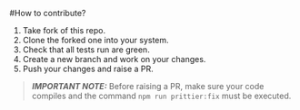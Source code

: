 #How to contribute?

1. Take fork of this repo.
2. Clone the forked one into your system.
3. Check that all tests run are green.
3. Create a new branch and work on your changes.
4. Push your changes and raise a PR.

> **_IMPORTANT NOTE:_** Before raising a PR, make sure your code compiles and the command `npm run prittier:fix` must be executed.
